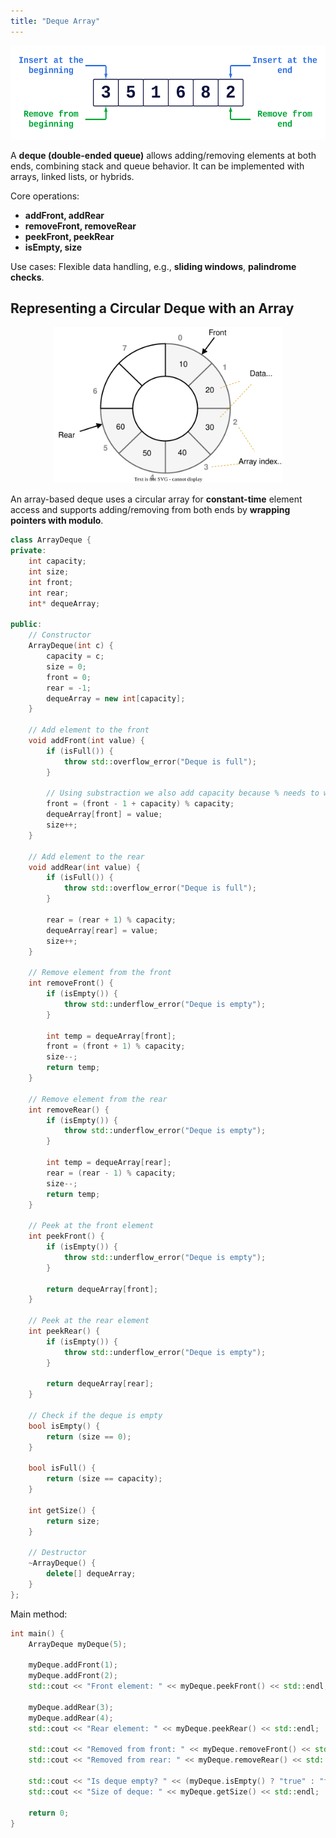 ```yaml
---
title: "Deque Array"
---
```


<div style="text-align: center;">
  <img src="/images/cpp/03-Linear-Data-Structures-and-Trees/Deque.webp" alt="CLL" height="150">
</div>

A **deque (double-ended queue)** allows adding/removing elements at both ends, combining stack and queue behavior. It can be implemented with arrays, linked lists, or hybrids.

Core operations:

* **addFront, addRear**
* **removeFront, removeRear**
* **peekFront, peekRear**
* **isEmpty, size**

Use cases: Flexible data handling, e.g., **sliding windows**, **palindrome checks**.

## Representing a Circular Deque with an Array

<div style="text-align: center;">
  <img src="/images/cpp/03-Linear-Data-Structures-and-Trees/Deque-Array-Circular.svg" alt="CLL" height="250">
</div>

An array-based deque uses a circular array for **constant-time** element access and supports adding/removing from both ends by **wrapping pointers with modulo**.

```cpp
class ArrayDeque {
private:
    int capacity;
    int size;
    int front;
    int rear;
    int* dequeArray;

public:
    // Constructor
    ArrayDeque(int c) {
        capacity = c;
        size = 0;
        front = 0;
        rear = -1;
        dequeArray = new int[capacity];
    }

    // Add element to the front
    void addFront(int value) {
        if (isFull()) {
            throw std::overflow_error("Deque is full");
        }

        // Using substraction we also add capacity because % needs to wrap around the array
        front = (front - 1 + capacity) % capacity;
        dequeArray[front] = value;
        size++;
    }

    // Add element to the rear
    void addRear(int value) {
        if (isFull()) {
            throw std::overflow_error("Deque is full");
        }

        rear = (rear + 1) % capacity;
        dequeArray[rear] = value;
        size++;
    }
    
    // Remove element from the front
    int removeFront() {
        if (isEmpty()) {
            throw std::underflow_error("Deque is empty");
        }

        int temp = dequeArray[front];
        front = (front + 1) % capacity;
        size--;
        return temp;
    }
    
    // Remove element from the rear
    int removeRear() {
        if (isEmpty()) {
            throw std::underflow_error("Deque is empty");
        }

        int temp = dequeArray[rear];
        rear = (rear - 1) % capacity;
        size--;
        return temp;
    }

    // Peek at the front element
    int peekFront() {
        if (isEmpty()) {
            throw std::underflow_error("Deque is empty");
        }

        return dequeArray[front];
    }

    // Peek at the rear element
    int peekRear() {
        if (isEmpty()) {
            throw std::underflow_error("Deque is empty");
        }

        return dequeArray[rear];
    }  

    // Check if the deque is empty
    bool isEmpty() {
        return (size == 0);
    }

    bool isFull() {
        return (size == capacity);
    }

    int getSize() {
        return size;
    }

    // Destructor
    ~ArrayDeque() {
        delete[] dequeArray;
    }
};
```

Main method:

```cpp
int main() {
    ArrayDeque myDeque(5);

    myDeque.addFront(1);
    myDeque.addFront(2);
    std::cout << "Front element: " << myDeque.peekFront() << std::endl;

    myDeque.addRear(3);
    myDeque.addRear(4);
    std::cout << "Rear element: " << myDeque.peekRear() << std::endl;

    std::cout << "Removed from front: " << myDeque.removeFront() << std::endl;
    std::cout << "Removed from rear: " << myDeque.removeRear() << std::endl;

    std::cout << "Is deque empty? " << (myDeque.isEmpty() ? "true" : "false") << std::endl;
    std::cout << "Size of deque: " << myDeque.getSize() << std::endl;

    return 0;
}
```
